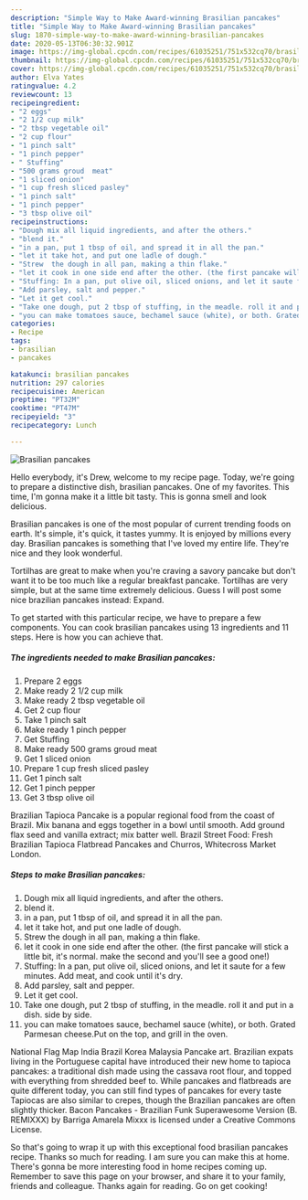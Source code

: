 ```yaml
---
description: "Simple Way to Make Award-winning Brasilian pancakes"
title: "Simple Way to Make Award-winning Brasilian pancakes"
slug: 1870-simple-way-to-make-award-winning-brasilian-pancakes
date: 2020-05-13T06:30:32.901Z
image: https://img-global.cpcdn.com/recipes/61035251/751x532cq70/brasilian-pancakes-recipe-main-photo.jpg
thumbnail: https://img-global.cpcdn.com/recipes/61035251/751x532cq70/brasilian-pancakes-recipe-main-photo.jpg
cover: https://img-global.cpcdn.com/recipes/61035251/751x532cq70/brasilian-pancakes-recipe-main-photo.jpg
author: Elva Yates
ratingvalue: 4.2
reviewcount: 13
recipeingredient:
- "2 eggs"
- "2 1/2 cup milk"
- "2 tbsp vegetable oil"
- "2 cup flour"
- "1 pinch salt"
- "1 pinch pepper"
- " Stuffing"
- "500 grams groud  meat"
- "1 sliced onion"
- "1 cup fresh sliced pasley"
- "1 pinch salt"
- "1 pinch pepper"
- "3 tbsp olive oil"
recipeinstructions:
- "Dough mix all liquid ingredients, and after the others."
- "blend it."
- "in a pan, put 1 tbsp of oil, and spread it in all the pan."
- "let it take hot, and put one ladle of dough."
- "Strew  the dough in all pan, making a thin flake."
- "let it cook in one side end after the other. (the first pancake will stick a little bit, it&#39;s normal. make the second and you&#39;ll see a good one!)"
- "Stuffing: In a pan, put olive oil, sliced onions, and let it saute for a few minutes. Add meat, and cook until it&#39;s dry."
- "Add parsley, salt and pepper."
- "Let it get cool."
- "Take one dough, put 2 tbsp of stuffing, in the meadle. roll it and put in a dish.  side by side."
- "you can make tomatoes sauce, bechamel sauce (white), or both. Grated Parmesan cheese.Put on the top, and grill in the oven."
categories:
- Recipe
tags:
- brasilian
- pancakes

katakunci: brasilian pancakes 
nutrition: 297 calories
recipecuisine: American
preptime: "PT32M"
cooktime: "PT47M"
recipeyield: "3"
recipecategory: Lunch

---
```



![Brasilian pancakes](https://img-global.cpcdn.com/recipes/61035251/751x532cq70/brasilian-pancakes-recipe-main-photo.jpg)

Hello everybody, it's Drew, welcome to my recipe page. Today, we're going to prepare a distinctive dish, brasilian pancakes. One of my favorites. This time, I'm gonna make it a little bit tasty. This is gonna smell and look delicious.

Brasilian pancakes is one of the most popular of current trending foods on earth. It's simple, it's quick, it tastes yummy. It is enjoyed by millions every day. Brasilian pancakes is something that I've loved my entire life. They're nice and they look wonderful.

Tortilhas are great to make when you&#39;re craving a savory pancake but don&#39;t want it to be too much like a regular breakfast pancake. Tortilhas are very simple, but at the same time extremely delicious. Guess I will post some nice brazilian pancakes instead: Expand.


To get started with this particular recipe, we have to prepare a few components. You can cook brasilian pancakes using 13 ingredients and 11 steps. Here is how you can achieve that.

<!--inarticleads1-->

##### The ingredients needed to make Brasilian pancakes:

1. Prepare 2 eggs
1. Make ready 2 1/2 cup milk
1. Make ready 2 tbsp vegetable oil
1. Get 2 cup flour
1. Take 1 pinch salt
1. Make ready 1 pinch pepper
1. Get  Stuffing
1. Make ready 500 grams groud  meat
1. Get 1 sliced onion
1. Prepare 1 cup fresh sliced pasley
1. Get 1 pinch salt
1. Get 1 pinch pepper
1. Get 3 tbsp olive oil


Brazilian Tapioca Pancake is a popular regional food from the coast of Brazil. Mix banana and eggs together in a bowl until smooth. Add ground flax seed and vanilla extract; mix batter well. Brazil Street Food: Fresh Brazilian Tapioca Flatbread Pancakes and Churros, Whitecross Market London. 

<!--inarticleads2-->

##### Steps to make Brasilian pancakes:

1. Dough mix all liquid ingredients, and after the others.
1. blend it.
1. in a pan, put 1 tbsp of oil, and spread it in all the pan.
1. let it take hot, and put one ladle of dough.
1. Strew  the dough in all pan, making a thin flake.
1. let it cook in one side end after the other. (the first pancake will stick a little bit, it&#39;s normal. make the second and you&#39;ll see a good one!)
1. Stuffing: In a pan, put olive oil, sliced onions, and let it saute for a few minutes. Add meat, and cook until it&#39;s dry.
1. Add parsley, salt and pepper.
1. Let it get cool.
1. Take one dough, put 2 tbsp of stuffing, in the meadle. roll it and put in a dish.  side by side.
1. you can make tomatoes sauce, bechamel sauce (white), or both. Grated Parmesan cheese.Put on the top, and grill in the oven.


National Flag Map India Brazil Korea Malaysia Pancake art. Brazilian expats living in the Portuguese capital have introduced their new home to tapioca pancakes: a traditional dish made using the cassava root flour, and topped with everything from shredded beef to. While pancakes and flatbreads are quite different today, you can still find types of pancakes for every taste Tapiocas are also similar to crepes, though the Brazilian pancakes are often slightly thicker. Bacon Pancakes - Brazilian Funk Superawesome Version (B. REMIXXX) by Barriga Amarela Mixxx is licensed under a Creative Commons License. 

So that's going to wrap it up with this exceptional food brasilian pancakes recipe. Thanks so much for reading. I am sure you can make this at home. There's gonna be more interesting food in home recipes coming up. Remember to save this page on your browser, and share it to your family, friends and colleague. Thanks again for reading. Go on get cooking!
